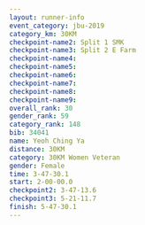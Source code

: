 ```yaml
---
layout: runner-info 
event_category: jbu-2019 
category_km: 30KM 
checkpoint-name2: Split 1 SMK 
checkpoint-name3: Split 2 E Farm 
checkpoint-name4: 
checkpoint-name5: 
checkpoint-name6: 
checkpoint-name7: 
checkpoint-name8: 
checkpoint-name9: 
overall_rank: 30
gender_rank: 59
category_rank: 148
bib: 34041
name: Yeoh Ching Ya
distance: 30KM
category: 30KM Women Veteran
gender: Female
time: 3-47-30.1
start: 2-00-00.0
checkpoint2: 3-47-13.6
checkpoint3: 5-21-11.7
finish: 5-47-30.1
---
```

